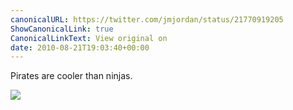 ```yaml
---
canonicalURL: https://twitter.com/jmjordan/status/21770919205
ShowCanonicalLink: true
CanonicalLinkText: View original on
date: 2010-08-21T19:03:40+00:00
---
```

Pirates are cooler than ninjas.

![](/images/21770919205-149324002.jpg)